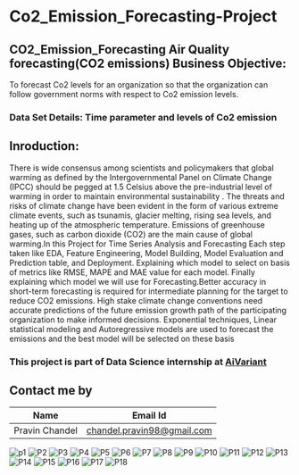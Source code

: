 # Co2_Emission_Forecasting-Project

## CO2_Emission_Forecasting Air Quality forecasting(CO2 emissions) Business Objective: 
To forecast Co2 levels for an organization so that the organization can follow government norms with respect to Co2 emission levels.

### Data Set Details: Time parameter and levels of Co2 emission

## Inroduction:
   There is wide consensus among scientists and policymakers that global warming as defined by the Intergovernmental Panel on Climate Change (IPCC) should be pegged at 1.5 Celsius above the pre-industrial level of warming in order to maintain environmental sustainability . The threats and risks of climate change have been evident in the form of various extreme climate events, such as tsunamis, glacier melting, rising sea levels, and heating up of the atmospheric temperature. Emissions of greenhouse gases, such as carbon dioxide (CO2) are the main cause of global warming.In this Project for Time Series Analysis and Forecasting Each step taken like EDA, Feature Engineering, Model Building, Model Evaluation and Prediction table, and Deployment. Explaining which model to select on basis of metrics like RMSE, MAPE and MAE value for each model. Finally explaining which model we will use for Forecasting.Better accuracy in short-term forecasting is required for intermediate planning for the target to reduce CO2 emissions. High stake climate change conventions need accurate predictions of the future emission growth path of the participating organization to make informed decisions. Exponential techniques, Linear statistical modeling and Autoregressive models are used to forecast the emissions and the best model will be selected on these basis

### This project is part of Data Science internship at [AiVariant](https://aivariant.com/)

## Contact me by
|Name|Email Id|
|----|--------|
|Pravin Chandel|chandel.pravin98@gmail.com|

![p1](https://github.com/Pravin-Chandel/Co2_Emission_Forecasting-Project/assets/108232621/14fd4390-17d0-4417-9bb8-383a5803906d)
![P2](https://github.com/Pravin-Chandel/Co2_Emission_Forecasting-Project/assets/108232621/821cd2d5-b4ff-4d41-a317-ff8997de8270)
![P3](https://github.com/Pravin-Chandel/Co2_Emission_Forecasting-Project/assets/108232621/f4785644-846c-4408-b174-d690afd95dc5)
![P4](https://github.com/Pravin-Chandel/Co2_Emission_Forecasting-Project/assets/108232621/14d1c40f-278d-48e4-8fe4-0ee328d096d4)
![P5](https://github.com/Pravin-Chandel/Co2_Emission_Forecasting-Project/assets/108232621/5b4117a7-d7bc-4835-a095-29429ab3ff72)
![P6](https://github.com/Pravin-Chandel/Co2_Emission_Forecasting-Project/assets/108232621/ba893983-ee9b-4547-a308-8d96b9521eb6)
![P7](https://github.com/Pravin-Chandel/Co2_Emission_Forecasting-Project/assets/108232621/ef6fb49b-8913-473c-acec-6c38658be6f3)
![P8](https://github.com/Pravin-Chandel/Co2_Emission_Forecasting-Project/assets/108232621/61808538-829b-48a9-aa91-f70cdd790300)
![P9](https://github.com/Pravin-Chandel/Co2_Emission_Forecasting-Project/assets/108232621/1a132de9-05ce-4557-9a90-8c9ce6d8407e)
![P10](https://github.com/Pravin-Chandel/Co2_Emission_Forecasting-Project/assets/108232621/eb9cb064-1d10-49d6-b21d-a56b9e80413e)
![P11](https://github.com/Pravin-Chandel/Co2_Emission_Forecasting-Project/assets/108232621/f452c31b-ed6c-4226-a38b-beca81995d41)
![P12](https://github.com/Pravin-Chandel/Co2_Emission_Forecasting-Project/assets/108232621/00fd230d-1c8f-4134-9aad-578a766e975d)
![P13](https://github.com/Pravin-Chandel/Co2_Emission_Forecasting-Project/assets/108232621/558fc66c-4991-466c-af14-0e2d0de0aef3)
![P14](https://github.com/Pravin-Chandel/Co2_Emission_Forecasting-Project/assets/108232621/9696d0f6-919a-46c9-a087-bf7feb8f4559)
![P15](https://github.com/Pravin-Chandel/Co2_Emission_Forecasting-Project/assets/108232621/a223f45d-3488-450d-afa1-01290b595466)
![P16](https://github.com/Pravin-Chandel/Co2_Emission_Forecasting-Project/assets/108232621/93debfdb-3a74-4ebb-8e05-3fe4753cd176)
![P17](https://github.com/Pravin-Chandel/Co2_Emission_Forecasting-Project/assets/108232621/026295a9-9241-46b7-b28d-2443d230f4ee)
![P18](https://github.com/Pravin-Chandel/Co2_Emission_Forecasting-Project/assets/108232621/918bf248-96f9-4298-823b-5204274799b6)


